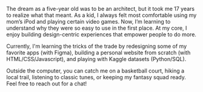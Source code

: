 The dream as a five-year old was to be an architect, but it took me 17 years to realize what that meant. As a kid, I always felt most comfortable using my mom’s iPod and playing certain video games. Now, I’m learning to understand why they were so easy to use in the first place. At my core, I enjoy building design-centric experiences that empower people to do more.

Currently, I'm learning the tricks of the trade by redesigning some of my favorite apps (with Figma), building a personal website from scratch (with HTML/CSS/Javascript), 
and playing with Kaggle datasets (Python/SQL). 

Outside the computer, you can catch me on a basketball court, hiking a local trail, listening to classic tunes, or keeping my fantasy squad ready. Feel free to reach out for a chat!

<!---
martinguevara/martinguevara is a ✨ special ✨ repository because its `README.md` (this file) appears on your GitHub profile.
You can click the Preview link to take a look at your changes.
--->
